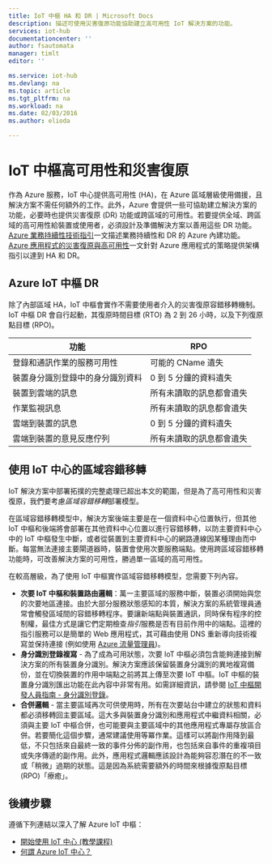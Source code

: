 ```yaml
---
title: IoT 中樞 HA 和 DR | Microsoft Docs
description: 描述可使用災害復原功能協助建立高可用性 IoT 解決方案的功能。
services: iot-hub
documentationcenter: ''
author: fsautomata
manager: timlt
editor: ''

ms.service: iot-hub
ms.devlang: na
ms.topic: article
ms.tgt_pltfrm: na
ms.workload: na
ms.date: 02/03/2016
ms.author: elioda

---
```

# IoT 中樞高可用性和災害復原
作為 Azure 服務，IoT 中心提供高可用性 (HA)，在 Azure 區域層級使用備援，且解決方案不需任何額外的工作。此外，Azure 會提供一些可協助建立解決方案的功能，必要時也提供災害復原 (DR) 功能或跨區域的可用性。若要提供全域、跨區域的高可用性給裝置或使用者，必須設計及準備解決方案以善用這些 DR 功能。[Azure 業務持續性技術指引](../resiliency/resiliency-technical-guidance.md)一文描述業務持續性和 DR 的 Azure 內建功能。[Azure 應用程式的災害復原與高可用性][Azure 應用程式的災害復原與高可用性]一文針對 Azure 應用程式的策略提供架構指引以達到 HA 和 DR。

## Azure IoT 中樞 DR
除了內部區域 HA，IoT 中樞會實作不需要使用者介入的災害復原容錯移轉機制。IoT 中樞 DR 會自行起動，其復原時間目標 (RTO) 為 2 到 26 小時，以及下列復原點目標 (RPO)。

| 功能 | RPO |
| --- | --- |
| 登錄和通訊作業的服務可用性 |可能的 CName 遺失 |
| 裝置身分識別登錄中的身分識別資料 |0 到 5 分鐘的資料遺失 |
| 裝置到雲端的訊息 |所有未讀取的訊息都會遺失 |
| 作業監視訊息 |所有未讀取的訊息都會遺失 |
| 雲端到裝置的訊息 |0 到 5 分鐘的資料遺失 |
| 雲端到裝置的意見反應佇列 |所有未讀取的訊息都會遺失 |

## 使用 IoT 中心的區域容錯移轉
IoT 解決方案中部署拓撲的完整處理已超出本文的範圍，但是為了高可用性和災害復原，我們要考慮*區域容錯移轉*部署模型。

在區域容錯移轉模型中，解決方案後端主要是在一個資料中心位置執行，但其他 IoT 中樞和後端將會部署在其他資料中心位置以進行容錯移轉，以防主要資料中心中的 IoT 中樞發生中斷，或者從裝置到主要資料中心的網路連線因某種理由而中斷。每當無法連接主要閘道器時，裝置會使用次要服務端點。使用跨區域容錯移轉功能時，可改善解決方案的可用性，勝過單一區域的高可用性。

在較高層級，為了使用 IoT 中樞實作區域容錯移轉模型，您需要下列內容。

* **次要 IoT 中樞和裝置路由邏輯**：萬一主要區域的服務中斷，裝置必須開始與您的次要地區連接。由於大部分服務狀態感知的本質，解決方案的系統管理員通常會觸發區域間的容錯移轉程序。要讓新端點與裝置通訊，同時保有程序的控制權，最佳方式是讓它們定期檢查*指引*服務是否有目前作用中的端點。這裡的指引服務可以是簡單的 Web 應用程式，其可藉由使用 DNS 重新導向技術複寫並保持連接 (例如使用 [Azure 流量管理員][Azure 流量管理員])。
* **身分識別登錄複寫** - 為了成為可用狀態，次要 IoT 中樞必須包含能夠連接到解決方案的所有裝置身分識別。解決方案應該保留裝置身分識別的異地複寫備份，並在切換裝置的作用中端點之前將其上傳至次要 IoT 中樞。IoT 中樞的裝置身分識別匯出功能在此內容中非常有用。如需詳細資訊，請參閱 [IoT 中樞開發人員指南 - 身分識別登錄][IoT 中樞開發人員指南 - 身分識別登錄]。
* **合併邏輯** - 當主要區域再次可供使用時，所有在次要站台中建立的狀態和資料都必須移轉回主要區域。這大多與裝置身分識別和應用程式中繼資料相關，必須與主要 IoT 中樞合併，也可能要與主要區域中的其他應用程式專屬存放區合併。若要簡化這個步驟，通常建議使用等冪作業。這樣可以將副作用降到最低，不只包括來自最終一致的事件分佈的副作用，也包括來自事件的重複項目或失序傳遞的副作用。此外，應用程式邏輯應該設計為能夠容忍潛在的不一致或「稍微」過期的狀態。這是因為系統需要額外的時間來根據復原點目標 (RPO)「療癒」。

## 後續步驟
遵循下列連結以深入了解 Azure IoT 中樞：

* [開始使用 IoT 中心 (教學課程)][lnk-get-started]
* [何謂 Azure IoT 中心？][何謂 Azure IoT 中心？]

[Azure resiliency technical guidance]: ../resiliency/resiliency-technical-guidance.md
[Azure 應用程式的災害復原與高可用性]: ../resiliency/resiliency-disaster-recovery-high-availability-azure-applications.md
[Failsafe: Guidance for Resilient Cloud Architectures]: https://msdn.microsoft.com/library/azure/jj853352.aspx
[Azure 流量管理員]: https://azure.microsoft.com/documentation/services/traffic-manager/
[IoT 中樞開發人員指南 - 身分識別登錄]: iot-hub-devguide.md#identityregistry

[lnk-get-started]: iot-hub-csharp-csharp-getstarted.md
[何謂 Azure IoT 中心？]: iot-hub-what-is-iot-hub.md

<!---HONumber=AcomDC_0921_2016-->